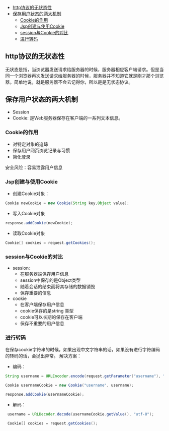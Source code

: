 
<!-- toc orderedList:0 depthFrom:1 depthTo:6 -->

* [http协议的无状态性](#http协议的无状态性)
* [保存用户状态的两大机制](#保存用户状态的两大机制)
  * [Cookie的作用](#cookie的作用)
  * [Jsp创建与使用Cookie](#jsp创建与使用cookie)
  * [session与Cookie的对比](#session与cookie的对比)
  * [进行转码](#进行转码)

<!-- tocstop -->

## http协议的无状态性

无状态是指，当浏览器发送请求给服务器的时候，服务器相应客户端请求。但是当同一个浏览器再次发送请求给服务器的时候，服务器并不知道它就是刚才那个浏览器。简单地说，就是服务器不会去记得你，所以是是无状态协议。

## 保存用户状态的两大机制
- Session
- Cookie: 是Web服务器保存在客户端的一系列文本信息。

### Cookie的作用
- 对特定对象的追踪
- 保存用户网页浏览记录与习惯
- 简化登录

安全风险：容易泄露用户信息

### Jsp创建与使用Cookie
- 创建Cookie对象：
``` Java
Cookie newCookie = new Cookie(String key,Object value);
```
- 写入Cookie对象
``` Java
response.addCookie(newCookie);
```
- 读取Cookie对象
``` Java
Cookie[] cookies = request.getCookies();
```

### session与Cookie的对比

- session:
  - 在服务器端保存用户信息
  - session中保存的是Object类型
  - 随着会话的结束而将其存储的数据销毁
  - 保存重要的信息
- cookie
  - 在客户端保存用户信息
  - cookie保存的是string 类型
  - cookie可以长期的保存在客户端
  - 保存不重要的用户信息

### 进行转码
在保存cookie字符串的时候，如果出现中文字符串的话，如果没有进行字符编码的转码的话，会抛出异常。
解决方案：
- 编码：
``` Java
String username = URLEncoder.encode(request.getParameter("username"), "utf-8");

Cookie usernameCookie = new Cookie("username", username);

response.addCookie(usernameCookie);
```
- 解码：
``` Java
 username = URLDecoder.decode(usernameCookie.getValue(), "utf-8");

 Cookie[] cookies = request.getCookies();
```
